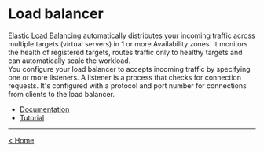 <h1>Load balancer</h1>

<p>
<a href="https://docs.aws.amazon.com/elasticloadbalancing/latest/application/introduction.html">Elastic Load Balancing</a> automatically distributes your incoming traffic across multiple targets (virtual servers) in 1 or more Availability zones. It monitors the health of registered targets, routes traffic only to healthy targets and can automatically scale the workload.
<br />
You configure your load balancer to accepts incoming traffic by specifying one or more listeners. A listener is a process that checks for connection requests. It's configured with a protocol and port number for connections from clients to the load balancer.
</p>

* <a href="https://docs.aws.amazon.com/elasticloadbalancing/latest/application/introduction.html">Documentation</a>
* <a href="https://docs.aws.amazon.com/elasticloadbalancing/latest/application/tutorial-application-load-balancer-cli.html">Tutorial</a>

<hr />
<a href="../README.md">
&lt; Home
</a>